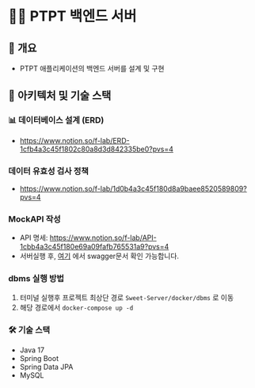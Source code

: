 # 🏋️‍♂️ PTPT 백엔드 서버

## 📌 개요
- PTPT 애플리케이션의 백엔드 서버를 설계 및 구현

## 📌 아키텍처 및 기술 스택

### 📊 데이터베이스 설계 (ERD)
- https://www.notion.so/f-lab/ERD-1cfb4a3c45f1802c80a8d3d842335be0?pvs=4

###  데이터 유효성 검사 정책
- https://www.notion.so/f-lab/1d0b4a3c45f180d8a9baee8520589809?pvs=4

### MockAPI 작성
- API 명세: https://www.notion.so/f-lab/API-1cbb4a3c45f180e69a09fafb765531a9?pvs=4
- 서버실행 후, [여기](http://localhost:8080/swagger-ui/index.html#/) 에서 swagger문서 확인 가능합니다.

### dbms 실행 방법
1. 터미널 실행후 프로젝트 최상단 경로 `Sweet-Server/docker/dbms` 로 이동
2. 해당 경로에서 `docker-compose up -d`

### 🛠️ 기술 스택
- Java 17
- Spring Boot
- Spring Data JPA
- MySQL